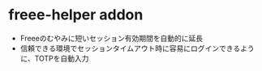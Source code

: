 # freee-helper addon

- Freeeのむやみに短いセッション有効期間を自動的に延長
- 信頼できる環境でセッションタイムアウト時に容易にログインできるように、TOTPを自動入力
